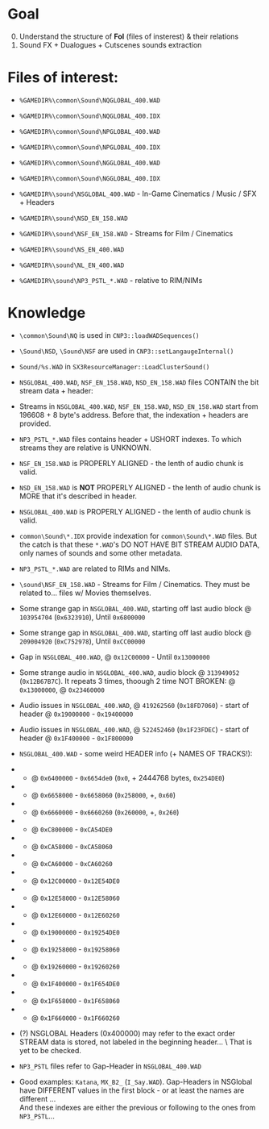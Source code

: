 # Goal

0. Understand the structure of __FoI__ (files of insterest) & their relations
1. Sound FX + Dualogues + Cutscenes sounds extraction

# Files of interest:

<!-- * `%GAMEDIR%\sound\IMS` -->
* `%GAMEDIR%\common\Sound\NQGLOBAL_400.WAD`
* `%GAMEDIR%\common\Sound\NQGLOBAL_400.IDX`

* `%GAMEDIR%\common\Sound\NPGLOBAL_400.WAD`
* `%GAMEDIR%\common\Sound\NPGLOBAL_400.IDX`

* `%GAMEDIR%\common\Sound\NGGLOBAL_400.WAD`
* `%GAMEDIR%\common\Sound\NGGLOBAL_400.IDX`

* `%GAMEDIR%\sound\NSGLOBAL_400.WAD` - In-Game Cinematics / Music / SFX + Headers

* `%GAMEDIR%\sound\NSD_EN_158.WAD`
* `%GAMEDIR%\sound\NSF_EN_158.WAD` - Streams for Film / Cinematics

* `%GAMEDIR%\sound\NS_EN_400.WAD`
* `%GAMEDIR%\sound\NL_EN_400.WAD`

* `%GAMEDIR%\sound\NP3_PSTL_*.WAD` - relative to RIM/NIMs

# Knowledge

*  `\common\Sound\NQ` is used in `CNP3::loadWADSequences()`
*  `\Sound\NSD`, `\Sound\NSF` are used in `CNP3::setLangaugeInternal()`
*  `Sound/%s.WAD` in `SX3ResourceManager::LoadClusterSound()`
*  `NSGLOBAL_400.WAD`, `NSF_EN_158.WAD`, `NSD_EN_158.WAD` files CONTAIN the bit stream data + header: <idx><channels><samplerate>
*  Streams in `NSGLOBAL_400.WAD`, `NSF_EN_158.WAD`, `NSD_EN_158.WAD` start from 196608 + 8 byte's address. Before that, the indexation + headers are provided.
*  `NP3_PSTL_*.WAD` files contains header + USHORT indexes. To which streams they are relative is UNKNOWN.
* `NSF_EN_158.WAD` is PROPERLY ALIGNED - the lenth of audio chunk is valid.
* `NSD_EN_158.WAD` is __NOT__ PROPERLY ALIGNED - the lenth of audio chunk is MORE that it's described in header.
* `NSGLOBAL_400.WAD` is PROPERLY ALIGNED - the lenth of audio chunk is valid.
* `common\Sound\*.IDX` provide indexation for `common\Sound\*.WAD` files. But the catch is that these `*.WAD`'s DO NOT HAVE BIT STREAM AUDIO DATA, only names of sounds and some other metadata.
* `NP3_PSTL_*.WAD` are related to RIMs and NIMs.
* `\sound\NSF_EN_158.WAD` - Streams for Film / Cinematics. They must be related to... files w/ Movies themselves.

* Some strange gap in `NSGLOBAL_400.WAD`, starting off last audio block @ `103954704` (`0x6323910`), Until `0x6800000`
* Some strange gap in `NSGLOBAL_400.WAD`, starting off last audio block @ `209004920` (`0xC752978`), Until `0xCC00000`
* Gap in `NSGLOBAL_400.WAD`, @ `0x12C00000` - Until `0x13000000`
* Some strange audio in `NSGLOBAL_400.WAD`, audio block @ `313949052` (`0x12B67B7C`). It repeats 3 times, thoough 2 time NOT BROKEN: @ `0x13000000`, @ `0x23460000`
* Audio issues in `NSGLOBAL_400.WAD`, @ `419262560` (`0x18FD7060`) - start of header @ `0x19000000` - `0x19400000`
* Audio issues in `NSGLOBAL_400.WAD`, @ `522452460` (`0x1F23FDEC`) - start of header @ `0x1F400000` - `0x1F800000`

* `NSGLOBAL_400.WAD` - some weird HEADER info (+ NAMES OF TRACKS!):

* * @ `0x6400000` - `0x6654de0` (`0x0`,         + 2444768 bytes, `0x254DE0`)
* * @ `0x6658000` - `0x6658060` (`0x258000`,    +, `0x60`)
* * @ `0x6660000` - `0x6660260` (`0x260000`,    +, `0x260`)

* * @ `0xC800000` - `0xCA54DE0`
* * @ `0xCA58000` - `0xCA58060`
* * @ `0xCA60000` - `0xCA60260`

* * @ `0x12C00000` - `0x12E54DE0`
* * @ `0x12E58000` - `0x12E58060`
* * @ `0x12E60000` - `0x12E60260`

* * @ `0x19000000` - `0x19254DE0`
* * @ `0x19258000` - `0x19258060`
* * @ `0x19260000` - `0x19260260`

* * @ `0x1F400000` - `0x1F654DE0`
* * @ `0x1F658000` - `0x1F658060`
* * @ `0x1F660000` - `0x1F660260`

* (?) NSGLOBAL Headers (0x400000) may refer to the exact order STREAM data is stored, not labeled in the beginning header... \ 
That is yet to be checked.

* `NP3_PSTL` files refer to Gap-Header in `NSGLOBAL_400.WAD`
* Good examples: `Katana`, `MX_B2_` (`I_Say.WAD`). Gap-Headers in NSGlobal have DIFFERENT values in the first block - or at least the names are different ... \
And these indexes are either the previous or following to the ones from `NP3_PSTL`...